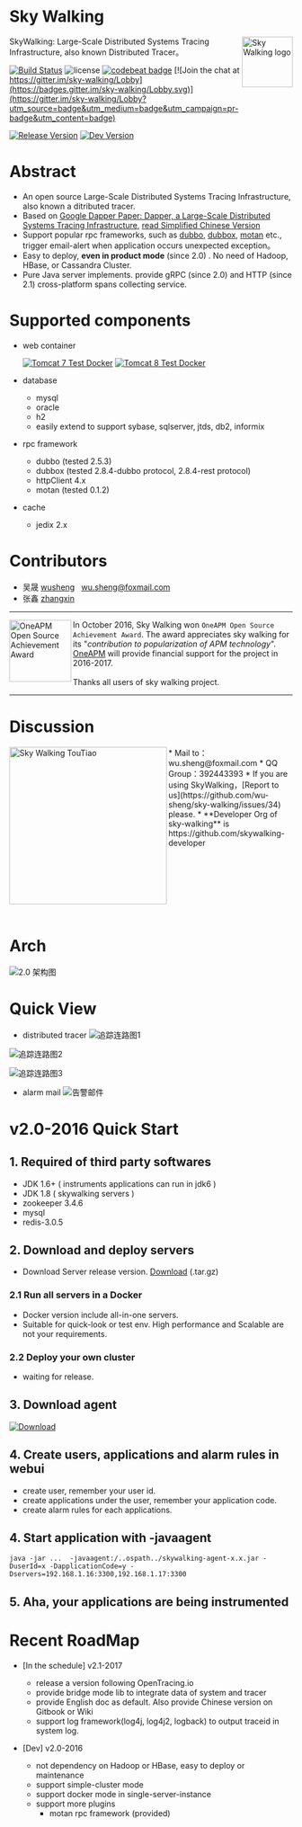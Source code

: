 Sky Walking
==========

<img src="http://wu-sheng.github.io/sky-walking/images/skywalking.png" alt="Sky Walking logo" height="90px" align="right" />

SkyWalking: Large-Scale Distributed Systems Tracing Infrastructure, also known Distributed Tracer。

[![Build Status](https://travis-ci.org/wu-sheng/sky-walking.svg?branch=master)](https://travis-ci.org/wu-sheng/sky-walking)
![license](https://img.shields.io/aur/license/yaourt.svg)
[![codebeat badge](https://codebeat.co/badges/579e4dce-1dc7-4f32-a163-c164eafa1335)](https://codebeat.co/projects/github-com-wu-sheng-sky-walking)
[![Join the chat at https://gitter.im/sky-walking/Lobby](https://badges.gitter.im/sky-walking/Lobby.svg)](https://gitter.im/sky-walking/Lobby?utm_source=badge&utm_medium=badge&utm_campaign=pr-badge&utm_content=badge)

[![Release Version](https://img.shields.io/badge/sky--walking-1.0--release-brightgreen.svg)](https://github.com/wu-sheng/sky-walking/releases)
[![Dev Version](https://img.shields.io/badge/sky--walking-2.0--indev-yellow.svg)](https://github.com/wu-sheng/sky-walking)

# Abstract
* An open source Large-Scale Distributed Systems Tracing Infrastructure, also known a ditributed tracer.
* Based on [Google Dapper Paper: Dapper, a Large-Scale Distributed Systems Tracing Infrastructure](http://research.google.com/pubs/pub36356.html), [read Simplified Chinese Version](http://duanple.blog.163.com/blog/static/70971767201329113141336/)
* Support popular rpc frameworks, such as [dubbo](https://github.com/alibaba/dubbo), [dubbox](https://github.com/dangdangdotcom/dubbox), [motan](https://github.com/weibocom/motan) etc., trigger email-alert when application occurs unexpected exception。
* Easy to deploy, **even in product mode** (since 2.0) . No need of Hadoop, HBase, or Cassandra Cluster.
* Pure Java server implements. provide gRPC (since 2.0)  and HTTP (since 2.1) cross-platform spans collecting service.


# Supported components
* web container

  [![Tomcat 7 Test Docker](https://img.shields.io/badge/test--scenario-tomcat--7.0.73-brightgreen.svg)](https://hub.docker.com/r/skywalking/docker-tomcat-scenario/tags/)
[![Tomcat 8 Test Docker](https://img.shields.io/badge/test--scenario-tomcat--8.0.39-brightgreen.svg)](https://hub.docker.com/r/skywalking/docker-tomcat-scenario/tags/)

* database
  * mysql
  * oracle
  * h2
  * easily extend to support sybase, sqlserver, jtds, db2, informix
* rpc framework
  * dubbo (tested 2.5.3)
  * dubbox (tested 2.8.4-dubbo protocol, 2.8.4-rest protocol)
  * httpClient 4.x
  * motan (tested 0.1.2)
* cache
  * jedix 2.x


# Contributors
* 吴晟 [wusheng](https://github.com/wu-sheng) &nbsp;&nbsp;wu.sheng@foxmail.com
* 张鑫 [zhangxin](https://github.com/ascrutae) &nbsp;&nbsp;


___

<a href="https://github.com/wu-sheng/sky-walking">
<img src="http://wu-sheng.github.io/sky-walking/sample-code/award/oneapm-award.png" alt="OneAPM Open Source Achievement Award" height="110px" align="left" />
</a>

In October 2016, Sky Walking won `OneAPM Open Source Achievement Award`. The award appreciates sky walking for its "*contribution to popularization of APM technology*". <br/>
[OneAPM](http://www.oneapm.com/) will provide financial support for the project in 2016-2017.<br/><br/> 
Thanks all users of sky walking project.
___

# Discussion
<img src="http://wu-sheng.github.io/sky-walking/sample-code/screenshoot/chatapp/toutiao.JPG" alt="Sky Walking TouTiao" height="280px" align="left" />
* Mail to：wu.sheng@foxmail.com
* QQ Group：392443393
* If you are using SkyWalking，[Report to us](https://github.com/wu-sheng/sky-walking/issues/34) please.
* **Developer Org of sky-walking** is https://github.com/skywalking-developer
<br/>
<br/>
<br/>
<br/>
<br/>
<br/>
<br/>
<br/>

# Arch
![2.0 架构图](http://wu-sheng.github.io/sky-walking/sample-code/screenshoot/2.0-2016/SkyWalkingArch.jpg)

# Quick View
* distributed tracer
![追踪连路图1](http://wu-sheng.github.io/sky-walking/sample-code/screenshoot/1.0b/callChain.png)

![追踪连路图2](http://wu-sheng.github.io/sky-walking/sample-code/screenshoot/1.0b/callChainDetail.png)

![追踪连路图3](http://wu-sheng.github.io/sky-walking/sample-code/screenshoot/1.0b/callChainLog.png)

* alarm mail
![告警邮件](http://wu-sheng.github.io/sky-walking/sample-code/screenshoot/1.0b/alarmMail.png)


# v2.0-2016 Quick Start

## 1. Required of third party softwares
- JDK 1.6+ ( instruments applications can run in jdk6 )
- JDK 1.8 ( skywalking servers )
- zookeeper 3.4.6
- mysql
- redis-3.0.5

## 2. Download and deploy servers
- Download Server release version. [Download](https://github.com/wu-sheng/sky-walking/releases)  (.tar.gz)

### 2.1 Run all servers in a Docker
- Docker version include all-in-one servers.
- Suitable for quick-look or test env. High performance and Scalable are not your requirements.

### 2.2 Deploy your own cluster
- waiting for release.

## 3. Download agent
[ ![Download](https://api.bintray.com/packages/wu-sheng/skywalking/com.a.eye.skywalking-agent/images/download.svg) ](https://bintray.com/wu-sheng/skywalking/com.a.eye.skywalking-agent/_latestVersion)

## 4. Create users, applications and alarm rules in webui
- create user, remember your user id.
- create applications under the user, remember your application code.
- create alarm rules for each applications.

## 4. Start application with -javaagent
```shell
java -jar ...  -javaagent:/..ospath../skywalking-agent-x.x.jar -DuserId=x -DapplicationCode=y -Dservers=192.168.1.16:3300,192.168.1.17:3300
```

## 5. Aha, your applications are being instrumented

# Recent RoadMap
* [In the schedule] v2.1-2017
	* release a version following OpenTracing.io
	* provide bridge mode lib to integrate data of system and tracer
	* provide English doc as default. Also provide Chinese version on Gitbook or Wiki
	* support log framework(log4j, log4j2, logback) to output traceid in system log.
	
* [Dev] v2.0-2016
	* not dependency on Hadoop or HBase, easy to deploy or maintenance
	* support simple-cluster mode
	* support docker mode in single-server-instance
	* support more plugins
		* motan rpc framework (provided)
	
